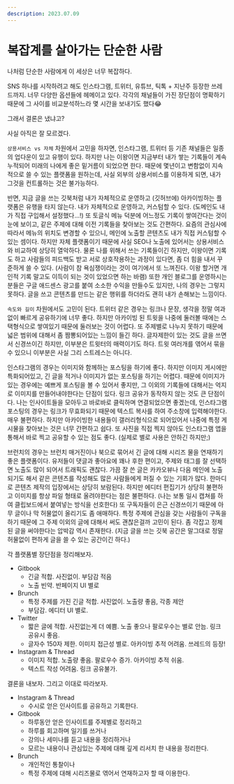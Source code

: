 ```yaml
---
description: 2023.07.09
---
```


# 복잡계를 살아가는 단순한 사람

나처럼 단순한 사람에게 이 세상은 너무 복잡하다.&#x20;

SNS 하나를 시작하려고 해도 인스타그램, 트위터, 유튜브, 틱톡 + 지난주 등장한 쓰레드까지. 너무 다양한 옵션들에 헤메이고 있다. 각각의 채널들이 가진 장단점이 명확하기 때문에 그 사이를 비교분석하느라 몇 시간을 보내기도 했다😂

그래서 결론은 냈냐고?&#x20;

사실 아직은 잘 모르겠다.&#x20;

`상용서비스 vs 자체` 차원에서 고민을 하자면,  인스타그램, 트위터 등 기존 채널들은 일종의 업다운이 있고 유행이 있다. 하지만 나는 이왕이면 지금부터 내가 쌓는 기록들이 계속 누적되어 미래의 나에게 좋은 밑거름이 되었으면 한다. 때문에 몇년이고 변함없이 지속적으로 쓸 수 있는 플랫폼을 원하는데, 사실 외부의 상용서비스를 이용하게 되면, 내가 그것을 컨트롤하는 것은 불가능하다.&#x20;

반면, 지금 글을 쓰는 깃북처럼 내가 자체적으로 운영하고 (깃허브에) 아카이빙하는 플랫폼은 유행을 타지 않는다. 내가 자체적으로 운영하고, 커스텀할 수 있다. (도메인도 내가 직접 구입해서 설정했다...!) 또 토글식 메뉴 덕분에 어느정도 기록이 쌓여간다는 것이 눈에 보이고, 같은 주제에 대해 이전 기록들을 찾아보는 것도 간편하다. 요즘의 관심사에 따라서 메뉴의 위치도 변경할 수 있으니, 메인에 노출할 콘텐츠도 내가 직접 커스텀할 수 있는 셈이다. 하지만 자체 플랫폼이기 때문에 사실 SEO나 노출에 있어서는 상용서비스와 비교하여 상당히 열악하다. 물론 나를 위해서 쓰는 기록들이긴 하지만, 이왕이면 기록도 하고 사람들의 피드백도 받고 서로 상호작용하는 과정이 있다면, 좀 더 힘을 내서 꾸준하게 쓸 수 있다. (사람이 참 욕심쟁이라는 것이 여기에서 또 느껴진다. 이왕 할거면 개인적 기록 말고도 이득이 되는 것이 있었으면 하는 바램) 또한 개인 블로그를 운영하시는 분들은 구글 애드센스 광고를 붙여 소소한 수익을 만들수도 있지만, 나의 경우는 그렇지 못하다. 글을 쓰고 콘텐츠를 만드는 같은 행위를 하더라도 괜히 내가 손해보는 느낌이다.&#x20;



`속도와 길이` 차원에서도 고민이 된다. 트위터 같은 경우는 링크나 문장, 생각을 정말 여과없이 빠르게 공유하기에 너무 좋다. 하지만 아카이빙 된 트윗을 나중에 둘러볼 때에는 스택형식으로 쌓여있기 때문에 둘러보는 것이 어렵다. 또 주제별로 나누지 못하기 때문에 넓은 범위에 대해서 좀 짬뽕되어있는 느낌이 들긴 하다.  글자제한이 있는 것도 글을 쓰면서 신경쓰이긴 하지만, 이부분은 트윗터의 매력이기도 하다. 트윗 여러개를 엮어서 묶을 수 있으니 이부분은 사실 그리 스트레스는 아니다. &#x20;

인스타그램의 경우는 이미지와 함께하는 포스팅을 하기에 좋다. 하지만 이미지 게시에만 특화되어있고, 긴 글을 적거나 이미지가 없는 포스팅을 하기는 어렵다. 때문에 이미지가 있는 경우에는 예쁘게 포스팅을 볼 수 있어서 좋지만, 그 이외의 기록들에 대해서는 억지로 이미지를 만들어내야한다는 단점이 있다. 링크 공유가 동작하지 않는 것도 큰 단점이다. 나는 인사이트들을 모아두고 바로바로 클릭하며 연결되었으면 좋겠는데, 인스타그램 포스팅의 경우는 링크가 무효화되기 때문에 텍스트 복사를 하여 주소창에 입력해야한다. 매우 불편하다. 하지만 아카이빙한 내용들이 갤러리형식으로 되어있어서 나중에 특정 게시물을 찾아보는 것은 너무 간편하고 쉽다. 또 사진을 직접 찍지 않아도 인스타그램 앱을 통해서 바로 찍고 공유할 수 있는 점도 좋다. (실제로 별로 사용은 안하긴 하지만;)&#x20;

브런치의 경우는 브런치 매거진이나 북으로 묶어서 긴 글에 대해 시리즈 물을 연재하기 좋은 플랫폼이다. 유저들이 댓글과 좋아요에 꽤나 후한 편이고, 주제와 태그를 잘 선택하면 노출도 많이 되어서 트래픽도 괜찮다. 가끔 잘 쓴 글은 카카오뷰나 다음 메인에 노출되기도 해서 같은 콘텐츠를 작성해도 많은 사람들에게 퍼질 수 있는 기회가 많다. 한마디로 콘텐츠 제작의 입장에서는 상당히 보람된다. 하지만 에디터 편집기가 상당히 불편하고 이미지를 항상 파일 형태로 올려야한다는 점은 불편하다. (나는 보통 일시 캡쳐를 하여 클립보드에서 붙여넣는 방식을 선호한다) 또 구독자들이 은근 신경쓰이기 때문에 아무 글이나 막 허물없이 올리기도 좀 애매하다. 특정 주제에 관심을 갖는 사람들이 구독을 하기 때문에 그 주제 이외의 글에 대해서 써도 괜찮은걸까 고민이 된다. 좀 각잡고 정제된 글을 써야한다는 압박감 역시 존재한다. (지금 글을 쓰는 깃북 공간은 말그대로 정말 허물없이 편하게 글을 쓸 수 있는 공간이긴 하다.)&#x20;



각 플랫폼별 장단점을 정리해보자.

* Gitbook
  * 긴글 적합. 사진없이. 부담감 적음
  * 노출 빈약. 반페이지 UI 별로
* Brunch
  * 특정 주제를 가진 긴글 적합. 사진없이. 노출량 좋음, 각종 제안&#x20;
  * 부담감. 에디터 UI 별로.&#x20;
* Twitter
  * 짧은 글에 적합. 사진없는게 더 예쁨. 노출 좋으나 팔로우수는 별로 안늠. 링크 공유시 좋음.&#x20;
  * 글자수 150자 제한. 이미지 접근성 별로. 아카이빙 추적 어려움. 쓰레드의 등장!&#x20;
* Instagram & Thread&#x20;
  * 이미지 적합. 노출량 좋음. 팔로우수 증가. 아카이빙 추적 쉬움. &#x20;
  * 텍스트 작성 어려움. 링크 공유불가.&#x20;



결론을 내보자. 그리고 이대로 따라보자.&#x20;

* Instagram & Thread
  * 수시로 얻은 인사이트를 공유하고 기록한다.&#x20;
* Gitbook
  * 하루동안 얻은 인사이트를 주제별로 정리하고&#x20;
  * 하루를 회고하며 일기를 쓰거나&#x20;
  * 강의나 세미나를 듣고 내용을 정리하거나&#x20;
  * 모르는 내용이나 관심있는 주제에 대해 깊게 리서치 한 내용을 정리한다. &#x20;
* Brunch&#x20;
  * 개인적인 통찰이나&#x20;
  * 특정 주제에 대해 시리즈물로 엮어서 연재하고자 할 때 이용한다.&#x20;
